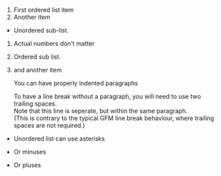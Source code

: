 1. First ordered list item
2. Another item
  * Unordered sub-list.
1. Actual numbers don't matter
  1. Ordered sub list.
2. and another item

   You can have properly indented paragraphs

   To have a line break without a paragraph, you will need to use two trailing spaces.  
   Note that this line is seperate, but within the same paragraph.  
   (This is contrary to the typical GFM line break behaviour, where trailing spaces are not required.)

* Unordered list can use asterisks
- Or minuses
+ Or pluses

